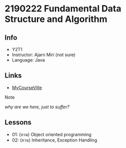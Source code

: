 # 2190222 Fundamental Data Structure and Algorithm

## Info
* Y2T1
* Instructor: Ajarn Miri (not sure)
* Language: Java

## Links
* [MyCourseVille](https://www.mycourseville.com/?q=courseville/course/56320)

> [!NOTE]
> *why are we here, just to suffer?*

## Lessons
- 01: (ทวน) Object oriented programming
- 02: (ทวน) Inheritance, Exception Handling
